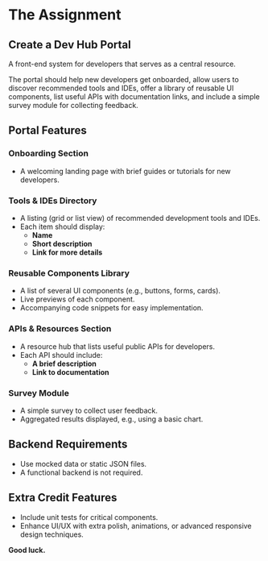 # The Assignment

## Create a Dev Hub Portal
A front-end system for developers that serves as a central resource.

The portal should help new developers get onboarded, allow users to discover recommended tools and IDEs, offer a library of reusable UI components, list useful APIs with documentation links, and include a simple survey module for collecting feedback.

## Portal Features

### Onboarding Section
- A welcoming landing page with brief guides or tutorials for new developers.

### Tools & IDEs Directory
- A listing (grid or list view) of recommended development tools and IDEs.
- Each item should display:
  - **Name**
  - **Short description**
  - **Link for more details**

### Reusable Components Library
- A list of several UI components (e.g., buttons, forms, cards).
- Live previews of each component.
- Accompanying code snippets for easy implementation.

### APIs & Resources Section
- A resource hub that lists useful public APIs for developers.
- Each API should include:
  - **A brief description**
  - **Link to documentation**

### Survey Module
- A simple survey to collect user feedback.
- Aggregated results displayed, e.g., using a basic chart.

## Backend Requirements
- Use mocked data or static JSON files.
- A functional backend is not required.

## Extra Credit Features
- Include unit tests for critical components.
- Enhance UI/UX with extra polish, animations, or advanced responsive design techniques.

**Good luck.**
